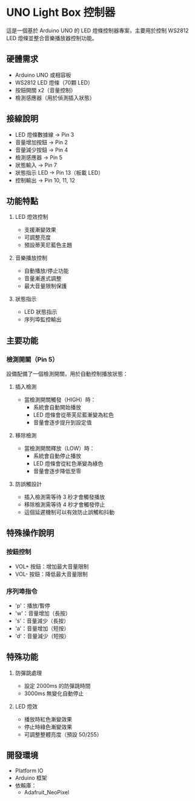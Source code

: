 # UNO Light Box 控制器

這是一個基於 Arduino UNO 的 LED 燈條控制器專案，主要用於控制 WS2812 LED 燈條並整合音樂播放器控制功能。

## 硬體需求

- Arduino UNO 或相容板
- WS2812 LED 燈條（70顆 LED）
- 按鈕開關 x2（音量控制）
- 檢測感應器（用於偵測插入狀態）

## 接線說明

- LED 燈條數據線 -> Pin 3
- 音量增加按鈕 -> Pin 2
- 音量減少按鈕 -> Pin 4
- 檢測感應器 -> Pin 5
- 狀態輸入 -> Pin 7
- 狀態指示 LED -> Pin 13（板載 LED）
- 控制輸出 -> Pin 10, 11, 12

## 功能特點

1. LED 燈效控制
   - 支援漸變效果
   - 可調整亮度
   - 預設蒂芙尼藍色主題

2. 音樂播放控制
   - 自動播放/停止功能
   - 音量漸進式調整
   - 最大音量限制保護

3. 狀態指示
   - LED 狀態指示
   - 序列埠監控輸出

## 主要功能

### 檢測開關（Pin 5）
設備配備了一個檢測開關，用於自動控制播放狀態：

1. 插入檢測
   - 當檢測開關觸發（HIGH）時：
     * 系統會自動開始播放
     * LED 燈條會從蒂芙尼藍漸變為紅色
     * 音量會逐步提升到設定值

2. 移除檢測
   - 當檢測開關釋放（LOW）時：
     * 系統會自動停止播放
     * LED 燈條會從紅色漸變為綠色
     * 音量會逐步降低至零

3. 防誤觸設計
   - 插入檢測需等待 3 秒才會觸發播放
   - 移除檢測需等待 4 秒才會觸發停止
   - 這個延遲機制可以有效防止誤觸和抖動

## 特殊操作說明

### 按鈕控制
- VOL+ 按鈕：增加最大音量限制
- VOL- 按鈕：降低最大音量限制

### 序列埠指令
- 'p'：播放/暫停
- 'w'：音量增加（長按）
- 's'：音量減少（長按）
- 'a'：音量增加（短按）
- 'd'：音量減少（短按）

## 特殊功能

1. 防彈跳處理
   - 設定 2000ms 的防彈跳時間
   - 3000ms 無變化自動停止

2. LED 燈效
   - 播放時紅色漸變效果
   - 停止時綠色漸變效果
   - 可調整整體亮度（預設 50/255）

## 開發環境

- Platform IO
- Arduino 框架
- 依賴庫：
  - Adafruit_NeoPixel
